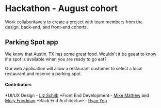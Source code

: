 # Hackathon  - August cohort

Work collaboritavely to create a project with team members from the design, back-end, and front-end cohorts.

## Parking Spot app

We know that Austin, TX has some great food. Wouldn't it be geeat to know if a spot is available when you are ready to go eat?

Our web application will allow a restaurant customer to select a local restaurant and reserve a parking spot.


#### Contributors

*UI/UX Design - [Liz Schilb](https://www.linkedin.com/in/liz-schilb-1326064a)
*Front End Development - [Mike Mathew](https://github.com/m2mathew) and [Mory Friedman](https://github.com/Moryf1990/Mory-Friedman)
*Back End Architecture - [Ryan Yep](https://github.com/rcyep87)
